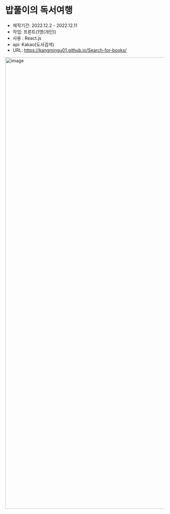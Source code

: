 # 밥풀이의 독서여행
- 제작기간: 2022.12.2 - 2022.12.11
- 작업: 프론트(1명(개인))
- 사용 : React.js
- api: Kakao(도서검색)
- URL: https://kangmingu01.github.io/Search-for-books/

<img width="1424" alt="image" src="https://user-images.githubusercontent.com/53555375/208609495-4439f5c5-18a8-4e4e-9621-4fe69b7768d2.png">
